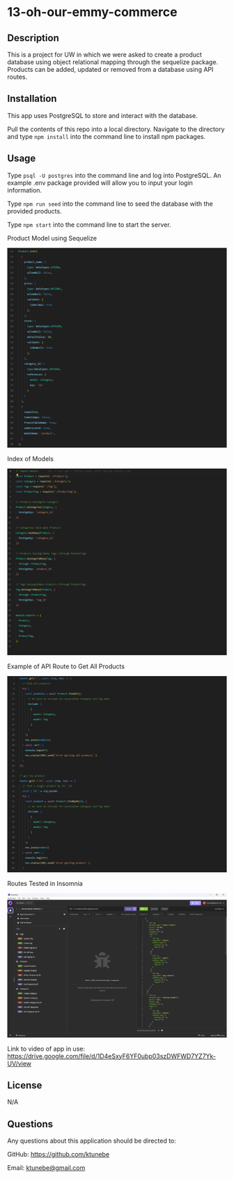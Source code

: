 # 13-oh-our-emmy-commerce

## Description

This is a project for UW in which we were asked to create a product database using object relational mapping through the sequelize package.  Products can be added, updated or removed from a database using API routes.

## Installation

This app uses PostgreSQL to store and interact with the database.

Pull the contents of this repo into a local directory. Navigate to the directory and type ```npm install``` into the command line to install npm packages. 

## Usage
Type ```psql -U postgres``` into the command line and log into PostgreSQL. An example .env package provided will allow you to input your login information. 

Type ```npm run seed``` into the command line to seed the database with the provided products. 

Type ```npm start``` into the command line to start the server. 

Product Model using Sequelize

![Screenshot of the Product Model](screenshots/product-model.png)

Index of Models

![Screenshot of the Model Index](screenshots/model-index.png)

Example of API Route to Get All Products

![Screenshot of the Product Routes](screenshots/product-routes.png)

Routes Tested in Insomnia

![Screenshot of the Insomnia Routes](screenshots/insomnia-routes.png)


Link to video of app in use: https://drive.google.com/file/d/1D4eSxyF6YF0ubp03szDWFWD7YZ7Yk-UV/view


## License

N/A

## Questions

Any questions about this application should be directed to:

GitHub: https://github.com/ktunebe

Email: ktunebe@gmail.com